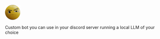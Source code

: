   <img src="assets/logo1.png" alt="Logo 1" width="50"/>

Custom bot you can use in your discord server running a local LLM of your choice
